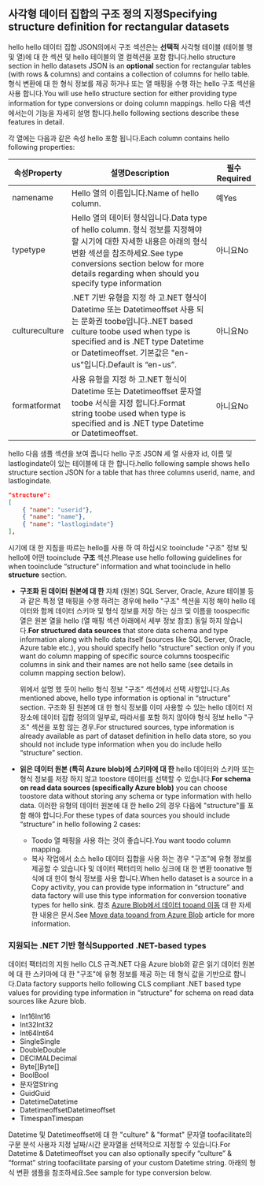 ## <a name="specifying-structure-definition-for-rectangular-datasets"></a><span data-ttu-id="f2236-101">사각형 데이터 집합의 구조 정의 지정</span><span class="sxs-lookup"><span data-stu-id="f2236-101">Specifying structure definition for rectangular datasets</span></span>
<span data-ttu-id="f2236-102">hello hello 데이터 집합 JSON의에서 구조 섹션은는 **선택적** 사각형 테이블 (테이블 행 및 열)에 대 한 섹션 및 hello 테이블의 열 컬렉션을 포함 합니다.</span><span class="sxs-lookup"><span data-stu-id="f2236-102">hello structure section in hello datasets JSON is an **optional** section for rectangular tables (with rows & columns) and contains a collection of columns for hello table.</span></span> <span data-ttu-id="f2236-103">형식 변환에 대 한 형식 정보를 제공 하거나 또는 열 매핑을 수행 하는 hello 구조 섹션을 사용 합니다.</span><span class="sxs-lookup"><span data-stu-id="f2236-103">You will use hello structure section for either providing type information for type conversions or doing column mappings.</span></span> <span data-ttu-id="f2236-104">hello 다음 섹션에서는이 기능을 자세히 설명 합니다.</span><span class="sxs-lookup"><span data-stu-id="f2236-104">hello following sections describe these features in detail.</span></span> 

<span data-ttu-id="f2236-105">각 열에는 다음과 같은 속성 hello 포함 됩니다.</span><span class="sxs-lookup"><span data-stu-id="f2236-105">Each column contains hello following properties:</span></span>

| <span data-ttu-id="f2236-106">속성</span><span class="sxs-lookup"><span data-stu-id="f2236-106">Property</span></span> | <span data-ttu-id="f2236-107">설명</span><span class="sxs-lookup"><span data-stu-id="f2236-107">Description</span></span> | <span data-ttu-id="f2236-108">필수</span><span class="sxs-lookup"><span data-stu-id="f2236-108">Required</span></span> |
| --- | --- | --- |
| <span data-ttu-id="f2236-109">name</span><span class="sxs-lookup"><span data-stu-id="f2236-109">name</span></span> |<span data-ttu-id="f2236-110">Hello 열의 이름입니다.</span><span class="sxs-lookup"><span data-stu-id="f2236-110">Name of hello column.</span></span> |<span data-ttu-id="f2236-111">예</span><span class="sxs-lookup"><span data-stu-id="f2236-111">Yes</span></span> |
| <span data-ttu-id="f2236-112">type</span><span class="sxs-lookup"><span data-stu-id="f2236-112">type</span></span> |<span data-ttu-id="f2236-113">Hello 열의 데이터 형식입니다.</span><span class="sxs-lookup"><span data-stu-id="f2236-113">Data type of hello column.</span></span> <span data-ttu-id="f2236-114">형식 정보를 지정해야 할 시기에 대한 자세한 내용은 아래의 형식 변환 섹션을 참조하세요.</span><span class="sxs-lookup"><span data-stu-id="f2236-114">See type conversions section below for more details regarding when should you specify type information</span></span> |<span data-ttu-id="f2236-115">아니요</span><span class="sxs-lookup"><span data-stu-id="f2236-115">No</span></span> |
| <span data-ttu-id="f2236-116">culture</span><span class="sxs-lookup"><span data-stu-id="f2236-116">culture</span></span> |<span data-ttu-id="f2236-117">.NET 기반 유형을 지정 하 고.NET 형식이 Datetime 또는 Datetimeoffset 사용 되는 문화권 toobe입니다.</span><span class="sxs-lookup"><span data-stu-id="f2236-117">.NET based culture toobe used when type is specified and is .NET type Datetime or Datetimeoffset.</span></span> <span data-ttu-id="f2236-118">기본값은 "en-us"입니다.</span><span class="sxs-lookup"><span data-stu-id="f2236-118">Default is “en-us”.</span></span> |<span data-ttu-id="f2236-119">아니요</span><span class="sxs-lookup"><span data-stu-id="f2236-119">No</span></span> |
| <span data-ttu-id="f2236-120">format</span><span class="sxs-lookup"><span data-stu-id="f2236-120">format</span></span> |<span data-ttu-id="f2236-121">사용 유형을 지정 하 고.NET 형식이 Datetime 또는 Datetimeoffset 문자열 toobe 서식을 지정 합니다.</span><span class="sxs-lookup"><span data-stu-id="f2236-121">Format string toobe used when type is specified and is .NET type Datetime or Datetimeoffset.</span></span> |<span data-ttu-id="f2236-122">아니요</span><span class="sxs-lookup"><span data-stu-id="f2236-122">No</span></span> |

<span data-ttu-id="f2236-123">hello 다음 샘플 섹션을 보여 줍니다 hello 구조 JSON 세 열 사용자 id, 이름 및 lastlogindate이 있는 테이블에 대 한 합니다.</span><span class="sxs-lookup"><span data-stu-id="f2236-123">hello following sample shows hello structure section JSON for a table that has three columns userid, name, and lastlogindate.</span></span>

```json
"structure": 
[
    { "name": "userid"},
    { "name": "name"},
    { "name": "lastlogindate"}
],
```

<span data-ttu-id="f2236-124">시기에 대 한 지침을 따르는 hello를 사용 하 여 하십시오 tooinclude "구조" 정보 및 hello에 어떤 tooinclude **구조** 섹션.</span><span class="sxs-lookup"><span data-stu-id="f2236-124">Please use hello following guidelines for when tooinclude “structure” information and what tooinclude in hello **structure** section.</span></span>

* <span data-ttu-id="f2236-125">**구조화 된 데이터 원본에 대 한** 자체 (원본) SQL Server, Oracle, Azure 테이블 등과 같은 특정 열 매핑을 수행 하려는 경우에 hello "구조" 섹션을 지정 해야 hello 데이터와 함께 데이터 스키마 및 형식 정보를 저장 하는 싱크 및 이름을 toospecific 열은 원본 열을 hello (열 매핑 섹션 아래에서 세부 정보 참조) 동일 하지 않습니다.</span><span class="sxs-lookup"><span data-stu-id="f2236-125">**For structured data sources** that store data schema and type information along with hello data itself (sources like SQL Server, Oracle, Azure table etc.), you should specify hello “structure” section only if you want do column mapping of specific source columns toospecific columns in sink and their names are not hello same (see details in column mapping section below).</span></span> 
  
    <span data-ttu-id="f2236-126">위에서 설명 했 듯이 hello 형식 정보 "구조" 섹션에서 선택 사항입니다.</span><span class="sxs-lookup"><span data-stu-id="f2236-126">As mentioned above, hello type information is optional in “structure” section.</span></span> <span data-ttu-id="f2236-127">구조화 된 원본에 대 한 형식 정보를 이미 사용할 수 있는 hello 데이터 저장소에 데이터 집합 정의의 일부로, 따라서를 포함 하지 않아야 형식 정보 hello "구조" 섹션을 포함 않는 경우.</span><span class="sxs-lookup"><span data-stu-id="f2236-127">For structured sources, type information is already available as part of dataset definition in hello data store, so you should not include type information when you do include hello “structure” section.</span></span>
* <span data-ttu-id="f2236-128">**읽은 데이터 원본 (특히 Azure blob)에 스키마에 대 한** hello 데이터와 스키마 또는 형식 정보를 저장 하지 않고 toostore 데이터를 선택할 수 있습니다.</span><span class="sxs-lookup"><span data-stu-id="f2236-128">**For schema on read data sources (specifically Azure blob)**  you can choose toostore data without storing any schema or type information with hello data.</span></span> <span data-ttu-id="f2236-129">이러한 유형의 데이터 원본에 대 한 hello 2의 경우 다음에 "structure"를 포함 해야 합니다.</span><span class="sxs-lookup"><span data-stu-id="f2236-129">For these types of data sources you should include “structure” in hello following 2 cases:</span></span>
  * <span data-ttu-id="f2236-130">Toodo 열 매핑을 사용 하는 것이 좋습니다.</span><span class="sxs-lookup"><span data-stu-id="f2236-130">You want toodo column mapping.</span></span>
  * <span data-ttu-id="f2236-131">복사 작업에서 소스 hello 데이터 집합을 사용 하는 경우 "구조"에 유형 정보를 제공할 수 있습니다 및 데이터 팩터리의 hello 싱크에 대 한 변환 toonative 형식에 대 한이 형식 정보를 사용 합니다.</span><span class="sxs-lookup"><span data-stu-id="f2236-131">When hello dataset is a source in a Copy activity, you can provide type information in “structure” and data factory will use this type information for conversion toonative types for hello sink.</span></span> <span data-ttu-id="f2236-132">참조 [Azure Blob에서 데이터 tooand 이동](../articles/data-factory/data-factory-azure-blob-connector.md) 대 한 자세한 내용은 문서.</span><span class="sxs-lookup"><span data-stu-id="f2236-132">See [Move data tooand from Azure Blob](../articles/data-factory/data-factory-azure-blob-connector.md) article for more information.</span></span>

### <a name="supported-net-based-types"></a><span data-ttu-id="f2236-133">지원되는 .NET 기반 형식</span><span class="sxs-lookup"><span data-stu-id="f2236-133">Supported .NET-based types</span></span>
<span data-ttu-id="f2236-134">데이터 팩터리의 지원 hello CLS 규격.NET 다음 Azure blob와 같은 읽기 데이터 원본에 대 한 스키마에 대 한 "구조"에 유형 정보를 제공 하는 데 형식 값을 기반으로 합니다.</span><span class="sxs-lookup"><span data-stu-id="f2236-134">Data factory supports hello following CLS compliant .NET based type values for providing type information in “structure” for schema on read data sources like Azure blob.</span></span>

* <span data-ttu-id="f2236-135">Int16</span><span class="sxs-lookup"><span data-stu-id="f2236-135">Int16</span></span>
* <span data-ttu-id="f2236-136">Int32</span><span class="sxs-lookup"><span data-stu-id="f2236-136">Int32</span></span> 
* <span data-ttu-id="f2236-137">Int64</span><span class="sxs-lookup"><span data-stu-id="f2236-137">Int64</span></span>
* <span data-ttu-id="f2236-138">Single</span><span class="sxs-lookup"><span data-stu-id="f2236-138">Single</span></span>
* <span data-ttu-id="f2236-139">Double</span><span class="sxs-lookup"><span data-stu-id="f2236-139">Double</span></span>
* <span data-ttu-id="f2236-140">DECIMAL</span><span class="sxs-lookup"><span data-stu-id="f2236-140">Decimal</span></span>
* <span data-ttu-id="f2236-141">Byte[]</span><span class="sxs-lookup"><span data-stu-id="f2236-141">Byte[]</span></span>
* <span data-ttu-id="f2236-142">Bool</span><span class="sxs-lookup"><span data-stu-id="f2236-142">Bool</span></span>
* <span data-ttu-id="f2236-143">문자열</span><span class="sxs-lookup"><span data-stu-id="f2236-143">String</span></span> 
* <span data-ttu-id="f2236-144">Guid</span><span class="sxs-lookup"><span data-stu-id="f2236-144">Guid</span></span>
* <span data-ttu-id="f2236-145">Datetime</span><span class="sxs-lookup"><span data-stu-id="f2236-145">Datetime</span></span>
* <span data-ttu-id="f2236-146">Datetimeoffset</span><span class="sxs-lookup"><span data-stu-id="f2236-146">Datetimeoffset</span></span>
* <span data-ttu-id="f2236-147">Timespan</span><span class="sxs-lookup"><span data-stu-id="f2236-147">Timespan</span></span> 

<span data-ttu-id="f2236-148">Datetime 및 Datetimeoffset에 대 한 "culture" & "format" 문자열 toofacilitate의 구문 분석 사용자 지정 날짜/시간 문자열을 선택적으로 지정할 수 있습니다.</span><span class="sxs-lookup"><span data-stu-id="f2236-148">For Datetime & Datetimeoffset you can also optionally specify “culture” & “format” string toofacilitate parsing of your custom Datetime string.</span></span> <span data-ttu-id="f2236-149">아래의 형식 변환 샘플을 참조하세요.</span><span class="sxs-lookup"><span data-stu-id="f2236-149">See sample for type conversion below.</span></span>

